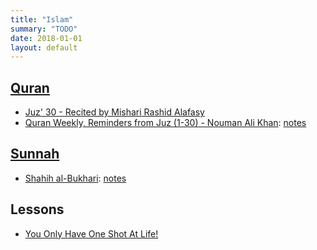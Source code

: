 ```yaml
---
title: "Islam"
summary: "TODO"
date: 2018-01-01
layout: default
---
```


## [Quran](https://quran.com/)
* [Juz' 30 - Recited by Mishari Rashid Alafasy](https://www.youtube.com/watch?v=HK8b1CUxyhw)
* [Quran Weekly, Reminders from Juz (1-30) - Nouman Ali Khan](https://www.youtube.com/playlist?list=PLFP6-6Ao4FMm5FnIT9QvstEmhWNugJlNO): [notes](https://github.com/tttor/islam/blob/master/quran/quran_weekly_nak.md)

## [Sunnah](https://sunnah.com/)
* [Shahih al-Bukhari](https://sunnah.com/bukhari): [notes](https://github.com/tttor/islam/blob/master/sunnah/shahih_bukhari.md)

## Lessons
* [You Only Have One Shot At Life!](https://www.youtube.com/watch?v=v6wPnqxyiRo)
